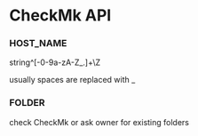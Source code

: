 
# CheckMk API

### HOST_NAME

string^[-0-9a-zA-Z_.]+\Z

usually spaces are replaced with _

### FOLDER

check CheckMk or ask owner for existing folders


